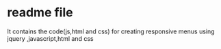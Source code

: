# readme file
It contains the code(js,html and css) for creating responsive menus using jquery ,javascript,html and css

